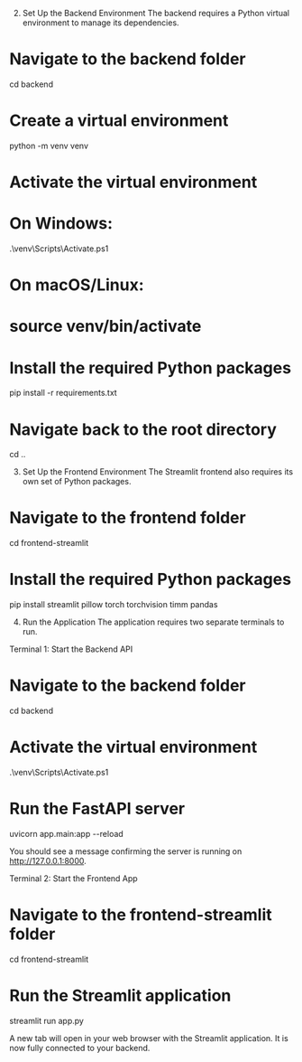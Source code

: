2. Set Up the Backend Environment
The backend requires a Python virtual environment to manage its dependencies.

# Navigate to the backend folder
cd backend

# Create a virtual environment
python -m venv venv

# Activate the virtual environment
# On Windows:
.\venv\Scripts\Activate.ps1
# On macOS/Linux:
# source venv/bin/activate

# Install the required Python packages
pip install -r requirements.txt

# Navigate back to the root directory
cd ..

3. Set Up the Frontend Environment
The Streamlit frontend also requires its own set of Python packages.

# Navigate to the frontend folder
cd frontend-streamlit

# Install the required Python packages
pip install streamlit pillow torch torchvision timm pandas

4. Run the Application
The application requires two separate terminals to run.

Terminal 1: Start the Backend API

# Navigate to the backend folder
cd backend

# Activate the virtual environment
.\venv\Scripts\Activate.ps1

# Run the FastAPI server
uvicorn app.main:app --reload

You should see a message confirming the server is running on http://127.0.0.1:8000.

Terminal 2: Start the Frontend App

# Navigate to the frontend-streamlit folder
cd frontend-streamlit

# Run the Streamlit application
streamlit run app.py

A new tab will open in your web browser with the Streamlit application. It is now fully connected to your backend.
